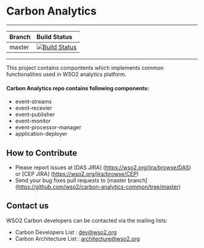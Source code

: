 # Carbon Analytics
---

|  Branch | Build Status |
| :------------ |:-------------
| master      | [![Build Status](https://wso2.org/jenkins/job/platform-builds/job/carbon-analytics/badge/icon)](https://wso2.org/jenkins/job/platform-builds/job/carbon-analytics/) |

---

This project contains compontents which implements common functionalities used in WSO2 analytics platform.

#### Carbon Analytics repo contains following components:

* event-streams      
* event-recevier
* event-publisher  
* event-monitor
* event-processor-manager
* application-deployer

## How to Contribute
* Please report issues at [DAS JIRA] (https://wso2.org/jira/browse/DAS) or [CEP JIRA] (https://wso2.org/jira/browse/CEP)
* Send your bug fixes pull requests to [master branch] (https://github.com/wso2/carbon-analytics-common/tree/master) 

## Contact us
WSO2 Carbon developers can be contacted via the mailing lists:

* Carbon Developers List : dev@wso2.org
* Carbon Architecture List : architecture@wso2.org
